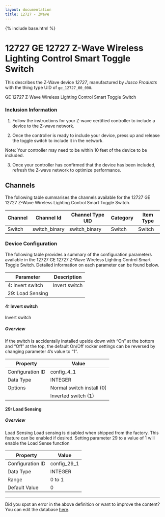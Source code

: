 ```yaml
---
layout: documentation
title: 12727 - ZWave
---
```


{% include base.html %}

# 12727 GE 12727 Z-Wave Wireless Lighting Control Smart Toggle Switch

This describes the Z-Wave device *12727*, manufactured by *Jasco Products* with the thing type UID of ```ge_12727_00_000```. 

GE 12727 Z-Wave Wireless Lighting Control Smart Toggle Switch  


### Inclusion Information 

1. Follow the instructions for your Z-wave certified controller to include a device to the Z-wave network.

2. Once the controller is ready to include your device, press up and release the toggle switch to include it in the network.

Note: Your controller may need to be within 10 feet of the device to be included.

3. Once your controller has confirmed that the device has been included, refresh the Z-wave network to optimize performance.


## Channels
The following table summarises the channels available for the 12727 GE 12727 Z-Wave Wireless Lighting Control Smart Toggle Switch.

| Channel | Channel Id | Channel Type UID | Category | Item Type |
|---------|------------|------------------|----------|-----------|
| Switch | switch_binary | switch_binary | Switch | Switch |


### Device Configuration
The following table provides a summary of the configuration parameters available in the 12727 GE 12727 Z-Wave Wireless Lighting Control Smart Toggle Switch.
Detailed information on each parameter can be found below.

| Parameter   | Description |
|-------------|-------------|
| 4: Invert switch | Invert switch |
| 29: Load Sensing |  |


#### 4: Invert switch

Invert switch  


##### Overview 

If the switch is accidentally installed upside down with “On” at the bottom and “Off” at the top, the default On/Off rocker settings can be reversed by changing parameter 4’s value to “1”.


| Property         | Value    |
|------------------|----------|
| Configuration ID | config_4_1 |
| Data Type        | INTEGER || Default Value | 0 |
| Options | Normal switch install (0) |
|  | Inverted switch (1) |


#### 29: Load Sensing

  


##### Overview 

Load Sensing Load sensing is disabled when shipped from the factory. This feature can be enabled if desired. Setting parameter 29 to a value of 1 will enable the Load Sense function


| Property         | Value    |
|------------------|----------|
| Configuration ID | config_29_1 |
| Data Type        | INTEGER |
| Range | 0 to 1 |
| Default Value | 0 |


---

Did you spot an error in the above definition or want to improve the content?
You can edit the database [here](http://www.cd-jackson.com/index.php/zwave/zwave-device-database/zwave-device-list/devicesummary/259).
